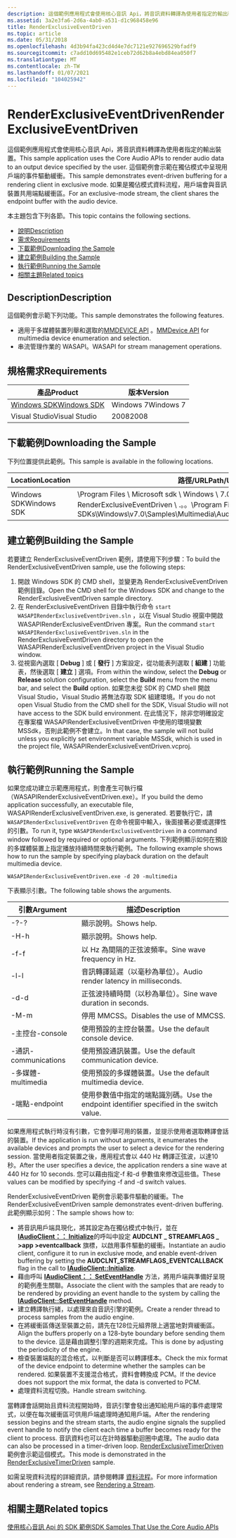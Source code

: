 ```yaml
---
description: 這個範例應用程式會使用核心音訊 Api，將音訊資料轉譯為使用者指定的輸出裝置。
ms.assetid: 3a2e3fa6-2d6a-4ab0-a531-d1c968458e96
title: RenderExclusiveEventDriven
ms.topic: article
ms.date: 05/31/2018
ms.openlocfilehash: 4d3b94fa423cd4d4e7dc7121e927696529bfadf9
ms.sourcegitcommit: c7add10d695482e1ceb72d62b8a4ebd84ea050f7
ms.translationtype: MT
ms.contentlocale: zh-TW
ms.lasthandoff: 01/07/2021
ms.locfileid: "104025942"
---
```

# <a name="renderexclusiveeventdriven"></a><span data-ttu-id="f2c12-103">RenderExclusiveEventDriven</span><span class="sxs-lookup"><span data-stu-id="f2c12-103">RenderExclusiveEventDriven</span></span>

<span data-ttu-id="f2c12-104">這個範例應用程式會使用核心音訊 Api，將音訊資料轉譯為使用者指定的輸出裝置。</span><span class="sxs-lookup"><span data-stu-id="f2c12-104">This sample application uses the Core Audio APIs to render audio data to an output device specified by the user.</span></span> <span data-ttu-id="f2c12-105">這個範例會示範在獨佔模式中呈現用戶端的事件驅動緩衝。</span><span class="sxs-lookup"><span data-stu-id="f2c12-105">This sample demonstrates event-driven buffering for a rendering client in exclusive mode.</span></span> <span data-ttu-id="f2c12-106">如果是獨佔模式資料流程，用戶端會與音訊裝置共用端點緩衝區。</span><span class="sxs-lookup"><span data-stu-id="f2c12-106">For an exclusive-mode stream, the client shares the endpoint buffer with the audio device.</span></span>

<span data-ttu-id="f2c12-107">本主題包含下列各節。</span><span class="sxs-lookup"><span data-stu-id="f2c12-107">This topic contains the following sections.</span></span>

-   [<span data-ttu-id="f2c12-108">說明</span><span class="sxs-lookup"><span data-stu-id="f2c12-108">Description</span></span>](#description)
-   [<span data-ttu-id="f2c12-109">需求</span><span class="sxs-lookup"><span data-stu-id="f2c12-109">Requirements</span></span>](#requirements)
-   [<span data-ttu-id="f2c12-110">下載範例</span><span class="sxs-lookup"><span data-stu-id="f2c12-110">Downloading the Sample</span></span>](#downloading-the-sample)
-   [<span data-ttu-id="f2c12-111">建立範例</span><span class="sxs-lookup"><span data-stu-id="f2c12-111">Building the Sample</span></span>](#building-the-sample)
-   [<span data-ttu-id="f2c12-112">執行範例</span><span class="sxs-lookup"><span data-stu-id="f2c12-112">Running the Sample</span></span>](#running-the-sample)
-   [<span data-ttu-id="f2c12-113">相關主題</span><span class="sxs-lookup"><span data-stu-id="f2c12-113">Related topics</span></span>](#related-topics)

## <a name="description"></a><span data-ttu-id="f2c12-114">Description</span><span class="sxs-lookup"><span data-stu-id="f2c12-114">Description</span></span>

<span data-ttu-id="f2c12-115">這個範例會示範下列功能。</span><span class="sxs-lookup"><span data-stu-id="f2c12-115">This sample demonstrates the following features.</span></span>

-   <span data-ttu-id="f2c12-116">適用于多媒體裝置列舉和選取的[MMDEVICE API](mmdevice-api.md) 。</span><span class="sxs-lookup"><span data-stu-id="f2c12-116">[MMDevice API](mmdevice-api.md) for multimedia device enumeration and selection.</span></span>
-   <span data-ttu-id="f2c12-117">串流管理作業的 WASAPI。</span><span class="sxs-lookup"><span data-stu-id="f2c12-117">WASAPI for stream management operations.</span></span>

## <a name="requirements"></a><span data-ttu-id="f2c12-118">規格需求</span><span class="sxs-lookup"><span data-stu-id="f2c12-118">Requirements</span></span>



| <span data-ttu-id="f2c12-119">產品</span><span class="sxs-lookup"><span data-stu-id="f2c12-119">Product</span></span>                                                        | <span data-ttu-id="f2c12-120">版本</span><span class="sxs-lookup"><span data-stu-id="f2c12-120">Version</span></span>   |
|----------------------------------------------------------------|-----------|
| [<span data-ttu-id="f2c12-121">Windows SDK</span><span class="sxs-lookup"><span data-stu-id="f2c12-121">Windows SDK</span></span>](https://msdn.microsoft.com/windowsvista/bb980924.aspx) | <span data-ttu-id="f2c12-122">Windows 7</span><span class="sxs-lookup"><span data-stu-id="f2c12-122">Windows 7</span></span> |
| <span data-ttu-id="f2c12-123">Visual Studio</span><span class="sxs-lookup"><span data-stu-id="f2c12-123">Visual Studio</span></span>                                                  | <span data-ttu-id="f2c12-124">2008</span><span class="sxs-lookup"><span data-stu-id="f2c12-124">2008</span></span>      |



 

## <a name="downloading-the-sample"></a><span data-ttu-id="f2c12-125">下載範例</span><span class="sxs-lookup"><span data-stu-id="f2c12-125">Downloading the Sample</span></span>

<span data-ttu-id="f2c12-126">下列位置提供此範例。</span><span class="sxs-lookup"><span data-stu-id="f2c12-126">This sample is available in the following locations.</span></span>



| <span data-ttu-id="f2c12-127">Location</span><span class="sxs-lookup"><span data-stu-id="f2c12-127">Location</span></span>    | <span data-ttu-id="f2c12-128">路徑/URL</span><span class="sxs-lookup"><span data-stu-id="f2c12-128">Path/URL</span></span>                                                                                                    |
|-------------|-------------------------------------------------------------------------------------------------------------|
| <span data-ttu-id="f2c12-129">Windows SDK</span><span class="sxs-lookup"><span data-stu-id="f2c12-129">Windows SDK</span></span> | <span data-ttu-id="f2c12-130">\\Program Files \\ Microsoft sdk \\ Windows \\ 7.0 \\ 範例 \\ 多媒體 \\ 音訊 \\ RenderExclusiveEventDriven \\ .。。</span><span class="sxs-lookup"><span data-stu-id="f2c12-130">\\Program Files\\Microsoft SDKs\\Windows\\v7.0\\Samples\\Multimedia\\Audio\\RenderExclusiveEventDriven\\...</span></span> |



 

## <a name="building-the-sample"></a><span data-ttu-id="f2c12-131">建立範例</span><span class="sxs-lookup"><span data-stu-id="f2c12-131">Building the Sample</span></span>

<span data-ttu-id="f2c12-132">若要建立 RenderExclusiveEventDriven 範例，請使用下列步驟：</span><span class="sxs-lookup"><span data-stu-id="f2c12-132">To build the RenderExclusiveEventDriven sample, use the following steps:</span></span>

1.  <span data-ttu-id="f2c12-133">開啟 Windows SDK 的 CMD shell，並變更為 RenderExclusiveEventDriven 範例目錄。</span><span class="sxs-lookup"><span data-stu-id="f2c12-133">Open the CMD shell for the Windows SDK and change to the RenderExclusiveEventDriven sample directory.</span></span>
2.  <span data-ttu-id="f2c12-134">在 RenderExclusiveEventDriven 目錄中執行命令 `start WASAPIRenderExclusiveEventDriven.sln` ，以在 Visual Studio 視窗中開啟 WASAPIRenderExclusiveEventDriven 專案。</span><span class="sxs-lookup"><span data-stu-id="f2c12-134">Run the command `start WASAPIRenderExclusiveEventDriven.sln` in the RenderExclusiveEventDriven directory to open the WASAPIRenderExclusiveEventDriven project in the Visual Studio window.</span></span>
3.  <span data-ttu-id="f2c12-135">從視窗內選取 [ **Debug** ] 或 [ **發行** ] 方案設定，從功能表列選取 [ **組建** ] 功能表，然後選取 [ **建立** ] 選項。</span><span class="sxs-lookup"><span data-stu-id="f2c12-135">From within the window, select the **Debug** or **Release** solution configuration, select the **Build** menu from the menu bar, and select the **Build** option.</span></span> <span data-ttu-id="f2c12-136">如果您未從 SDK 的 CMD shell 開啟 Visual Studio，Visual Studio 將無法存取 SDK 組建環境。</span><span class="sxs-lookup"><span data-stu-id="f2c12-136">If you do not open Visual Studio from the CMD shell for the SDK, Visual Studio will not have access to the SDK build environment.</span></span> <span data-ttu-id="f2c12-137">在此情況下，除非您明確設定在專案檔 WASAPIRenderExclusiveEventDriven 中使用的環境變數 MSSdk，否則此範例不會建立。</span><span class="sxs-lookup"><span data-stu-id="f2c12-137">In that case, the sample will not build unless you explicitly set environment variable MSSdk, which is used in the project file, WASAPIRenderExclusiveEventDriven.vcproj.</span></span>

## <a name="running-the-sample"></a><span data-ttu-id="f2c12-138">執行範例</span><span class="sxs-lookup"><span data-stu-id="f2c12-138">Running the Sample</span></span>

<span data-ttu-id="f2c12-139">如果您成功建立示範應用程式，則會產生可執行檔（WASAPIRenderExclusiveEventDriven.exe）。</span><span class="sxs-lookup"><span data-stu-id="f2c12-139">If you build the demo application successfully, an executable file, WASAPIRenderExclusiveEventDriven.exe, is generated.</span></span> <span data-ttu-id="f2c12-140">若要執行它，請 `WASAPIRenderExclusiveEventDriven` 在命令視窗中輸入，後面接著必要或選擇性的引數。</span><span class="sxs-lookup"><span data-stu-id="f2c12-140">To run it, type `WASAPIRenderExclusiveEventDriven` in a command window followed by required or optional arguments.</span></span> <span data-ttu-id="f2c12-141">下列範例顯示如何在預設的多媒體裝置上指定播放持續時間來執行範例。</span><span class="sxs-lookup"><span data-stu-id="f2c12-141">The following example shows how to run the sample by specifying playback duration on the default multimedia device.</span></span>

`WASAPIRenderExclusiveEventDriven.exe -d 20 -multimedia`

<span data-ttu-id="f2c12-142">下表顯示引數。</span><span class="sxs-lookup"><span data-stu-id="f2c12-142">The following table shows the arguments.</span></span>

| <span data-ttu-id="f2c12-143">引數</span><span class="sxs-lookup"><span data-stu-id="f2c12-143">Argument</span></span>        | <span data-ttu-id="f2c12-144">描述</span><span class="sxs-lookup"><span data-stu-id="f2c12-144">Description</span></span>                                                |
|-----------------|------------------------------------------------------------|
| <span data-ttu-id="f2c12-145">-?</span><span class="sxs-lookup"><span data-stu-id="f2c12-145">-?</span></span>              | <span data-ttu-id="f2c12-146">顯示說明。</span><span class="sxs-lookup"><span data-stu-id="f2c12-146">Shows help.</span></span>                                                |
| <span data-ttu-id="f2c12-147">-H</span><span class="sxs-lookup"><span data-stu-id="f2c12-147">-h</span></span>              | <span data-ttu-id="f2c12-148">顯示說明。</span><span class="sxs-lookup"><span data-stu-id="f2c12-148">Shows help.</span></span>                                                |
| <span data-ttu-id="f2c12-149">-f</span><span class="sxs-lookup"><span data-stu-id="f2c12-149">-f</span></span>              | <span data-ttu-id="f2c12-150">以 Hz 為間隔的正弦波頻率。</span><span class="sxs-lookup"><span data-stu-id="f2c12-150">Sine wave frequency in Hz.</span></span>                                 |
| <span data-ttu-id="f2c12-151">-l</span><span class="sxs-lookup"><span data-stu-id="f2c12-151">-l</span></span>              | <span data-ttu-id="f2c12-152">音訊轉譯延遲（以毫秒為單位）。</span><span class="sxs-lookup"><span data-stu-id="f2c12-152">Audio render latency in milliseconds.</span></span>                      |
| <span data-ttu-id="f2c12-153">-d</span><span class="sxs-lookup"><span data-stu-id="f2c12-153">-d</span></span>              | <span data-ttu-id="f2c12-154">正弦波持續時間（以秒為單位）。</span><span class="sxs-lookup"><span data-stu-id="f2c12-154">Sine wave duration in seconds.</span></span>                             |
| <span data-ttu-id="f2c12-155">-M</span><span class="sxs-lookup"><span data-stu-id="f2c12-155">-m</span></span>              | <span data-ttu-id="f2c12-156">停用 MMCSS。</span><span class="sxs-lookup"><span data-stu-id="f2c12-156">Disables the use of MMCSS.</span></span>                                 |
| <span data-ttu-id="f2c12-157">-主控台</span><span class="sxs-lookup"><span data-stu-id="f2c12-157">-console</span></span>        | <span data-ttu-id="f2c12-158">使用預設的主控台裝置。</span><span class="sxs-lookup"><span data-stu-id="f2c12-158">Use the default console device.</span></span>                            |
| <span data-ttu-id="f2c12-159">-通訊</span><span class="sxs-lookup"><span data-stu-id="f2c12-159">-communications</span></span> | <span data-ttu-id="f2c12-160">使用預設通訊裝置。</span><span class="sxs-lookup"><span data-stu-id="f2c12-160">Use the default communication device.</span></span>                      |
| <span data-ttu-id="f2c12-161">-多媒體</span><span class="sxs-lookup"><span data-stu-id="f2c12-161">-multimedia</span></span>     | <span data-ttu-id="f2c12-162">使用預設的多媒體裝置。</span><span class="sxs-lookup"><span data-stu-id="f2c12-162">Use the default multimedia device.</span></span>                         |
| <span data-ttu-id="f2c12-163">-端點</span><span class="sxs-lookup"><span data-stu-id="f2c12-163">-endpoint</span></span>       | <span data-ttu-id="f2c12-164">使用參數值中指定的端點識別碼。</span><span class="sxs-lookup"><span data-stu-id="f2c12-164">Use the endpoint identifier specified in the switch value.</span></span> |



 

<span data-ttu-id="f2c12-165">如果應用程式執行時沒有引數，它會列舉可用的裝置，並提示使用者選取轉譯會話的裝置。</span><span class="sxs-lookup"><span data-stu-id="f2c12-165">If the application is run without arguments, it enumerates the available devices and prompts the user to select a device for the rendering session.</span></span> <span data-ttu-id="f2c12-166">當使用者指定裝置之後，應用程式會以 440 Hz 轉譯正弦波，以達10秒。</span><span class="sxs-lookup"><span data-stu-id="f2c12-166">After the user specifies a device, the application renders a sine wave at 440 Hz for 10 seconds.</span></span> <span data-ttu-id="f2c12-167">您可以藉由指定-f 和-d 參數值來修改這些值。</span><span class="sxs-lookup"><span data-stu-id="f2c12-167">These values can be modified by specifying -f and -d switch values.</span></span>

<span data-ttu-id="f2c12-168">RenderExclusiveEventDriven 範例會示範事件驅動的緩衝。</span><span class="sxs-lookup"><span data-stu-id="f2c12-168">The RenderExclusiveEventDriven sample demonstrates event-driven buffering.</span></span> <span data-ttu-id="f2c12-169">此範例顯示如何：</span><span class="sxs-lookup"><span data-stu-id="f2c12-169">The sample shows how to:</span></span>

-   <span data-ttu-id="f2c12-170">將音訊用戶端具現化，將其設定為在獨佔模式中執行，並在 [**IAudioClient：： Initialize**](/windows/desktop/api/Audioclient/nf-audioclient-iaudioclient-initialize)的呼叫中設定 **AUDCLNT \_ STREAMFLAGS \_ >app >eventcallback** 旗標，以啟用事件驅動的緩衝。</span><span class="sxs-lookup"><span data-stu-id="f2c12-170">Instantiate an audio client, configure it to run in exclusive mode, and enable event-driven buffering by setting the **AUDCLNT\_STREAMFLAGS\_EVENTCALLBACK** flag in the call to [**IAudioClient::Initialize**](/windows/desktop/api/Audioclient/nf-audioclient-iaudioclient-initialize).</span></span>
-   <span data-ttu-id="f2c12-171">藉由呼叫 [**IAudioClient：： SetEventHandle**](/windows/desktop/api/Audioclient/nf-audioclient-iaudioclient-seteventhandle) 方法，將用戶端與準備好呈現的範例產生關聯。</span><span class="sxs-lookup"><span data-stu-id="f2c12-171">Associate the client with the samples that are ready to be rendered by providing an event handle to the system by calling the [**IAudioClient::SetEventHandle**](/windows/desktop/api/Audioclient/nf-audioclient-iaudioclient-seteventhandle) method.</span></span>
-   <span data-ttu-id="f2c12-172">建立轉譯執行緒，以處理來自音訊引擎的範例。</span><span class="sxs-lookup"><span data-stu-id="f2c12-172">Create a render thread to process samples from the audio engine.</span></span>
-   <span data-ttu-id="f2c12-173">在將緩衝區傳送至裝置之前，請先在128位元組界限上適當地對齊緩衝區。</span><span class="sxs-lookup"><span data-stu-id="f2c12-173">Align the buffers properly on a 128-byte boundary before sending them to the device.</span></span> <span data-ttu-id="f2c12-174">這是藉由調整引擎的週期來完成。</span><span class="sxs-lookup"><span data-stu-id="f2c12-174">This is done by adjusting the periodicity of the engine.</span></span>
-   <span data-ttu-id="f2c12-175">檢查裝置端點的混合格式，以判斷是否可以轉譯樣本。</span><span class="sxs-lookup"><span data-stu-id="f2c12-175">Check the mix format of the device endpoint to determine whether the samples can be rendered.</span></span> <span data-ttu-id="f2c12-176">如果裝置不支援混合格式，資料會轉換成 PCM。</span><span class="sxs-lookup"><span data-stu-id="f2c12-176">If the device does not support the mix format, the data is converted to PCM.</span></span>
-   <span data-ttu-id="f2c12-177">處理資料流程切換。</span><span class="sxs-lookup"><span data-stu-id="f2c12-177">Handle stream switching.</span></span>

<span data-ttu-id="f2c12-178">當轉譯會話開始且資料流程開始時，音訊引擎會發出通知給用戶端的事件處理常式，以便在每次緩衝區可供用戶端處理時通知用戶端。</span><span class="sxs-lookup"><span data-stu-id="f2c12-178">After the rendering session begins and the stream starts, the audio engine signals the supplied event handle to notify the client each time a buffer becomes ready for the client to process.</span></span> <span data-ttu-id="f2c12-179">音訊資料也可以在計時器驅動迴圈中處理。</span><span class="sxs-lookup"><span data-stu-id="f2c12-179">The audio data can also be processed in a timer-driven loop.</span></span> <span data-ttu-id="f2c12-180">[RenderExclusiveTimerDriven](renderexclusivetimerdriven.md)範例會示範這個模式。</span><span class="sxs-lookup"><span data-stu-id="f2c12-180">This mode is demonstrated in the [RenderExclusiveTimerDriven](renderexclusivetimerdriven.md) sample.</span></span>

<span data-ttu-id="f2c12-181">如需呈現資料流程的詳細資訊，請參閱轉譯 [資料流程](rendering-a-stream.md)。</span><span class="sxs-lookup"><span data-stu-id="f2c12-181">For more information about rendering a stream, see [Rendering a Stream](rendering-a-stream.md).</span></span>

## <a name="related-topics"></a><span data-ttu-id="f2c12-182">相關主題</span><span class="sxs-lookup"><span data-stu-id="f2c12-182">Related topics</span></span>

<dl> <dt>

[<span data-ttu-id="f2c12-183">使用核心音訊 Api 的 SDK 範例</span><span class="sxs-lookup"><span data-stu-id="f2c12-183">SDK Samples That Use the Core Audio APIs</span></span>](sdk-samples-that-use-the-core-audio-apis.md)
</dt> </dl>

 

 



